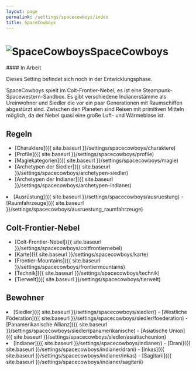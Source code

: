 ```yaml
---
layout: page
permalink: /settings/spacecowboys/index
title: SpaceCowboys
---
```


<h1 class="titelimg"><img alt="SpaceCowboys" src="{{ site.baseurl }}/assets/images/icons/spacecowboys.png" />SpaceCowboys</h1>
<aside>
<div class="working">
#### In Arbeit

Dieses Setting befindet sich noch in der Entwicklungsphase.

</div>
</aside>
SpaceCowboys spielt im Colt-Frontier-Nebel, es ist eine Steampunk-Spacewestern-Sandbox. Es gibt verschiedene Indianerstämme als Ureinwohner und Siedler die vor ein paar Generationen mit Raumschiffen abgestürzt sind. Zwischen den Planeten sind Reisen mit primitiven Mitteln möglich, da der Nebel quasi eine große Luft- und Wärmeblase ist.

## Regeln

- [Charaktere]({{ site.baseurl }}/settings/spacecowboys/charaktere)
- [Profile]({{ site.baseurl }}/settings/spacecowboys/profile)
- [Magiekategorien]({{ site.baseurl }}/settings/spacecowboys/magie)
- [Archetypen der Siedler]({{ site.baseurl }}/settings/spacecowboys/archetypen-siedler)
- [Archetypen der Indianer]({{ site.baseurl }}/settings/spacecowboys/archetypen-indianer)
<li>[Ausrüstung]({{ site.baseurl }}/settings/spacecowboys/ausruestung)
- [Raumfahrzeuge]({{ site.baseurl }}/settings/spacecowboys/ausruestung_raumfahrzeuge)

</li>

## Colt-Frontier-Nebel

- [Colt-Frontier-Nebel]({{ site.baseurl }}/settings/spacecowboys/coltfrontiernebel)
- [Karte]({{ site.baseurl }}/settings/spacecowboys/karte)
- [Frontier-Mountains]({{ site.baseurl }}/settings/spacecowboys/frontiermountains)
- [Technik]({{ site.baseurl }}/settings/spacecowboys/technik)
- [Tierwelt]({{ site.baseurl }}/settings/spacecowboys/tierwelt)

## Bewohner

<li>[Siedler]({{ site.baseurl }}/settings/spacecowboys/siedler/)
- [Westliche Föderation]({{ site.baseurl }}/settings/spacecowboys/siedler/foederation)
- [Panamerikanische Allianz]({{ site.baseurl }}/settings/spacecowboys/siedler/panamerikanische)
- [Asiatische Union]({{ site.baseurl }}/settings/spacecowboys/siedler/asiatischeunion)

</li>
<li>[Indianer]({{ site.baseurl }}/settings/spacecowboys/indianer/)
- [Drani]({{ site.baseurl }}/settings/spacecowboys/indianer/drani)
- [Inkas]({{ site.baseurl }}/settings/spacecowboys/indianer/inkas)
- [Sagitarii]({{ site.baseurl }}/settings/spacecowboys/indianer/sagitarii)

</li>

